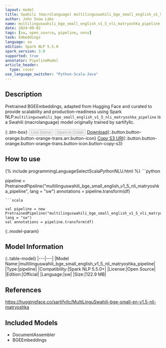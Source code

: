 ```yaml
---
layout: model
title: Swahili (macrolanguage) multilinguswahili_bge_small_english_v1_5_nli_matryoshka_pipeline pipeline BGEEmbeddings from sartifyllc
author: John Snow Labs
name: multilinguswahili_bge_small_english_v1_5_nli_matryoshka_pipeline
date: 2024-09-02
tags: [sw, open_source, pipeline, onnx]
task: Embeddings
language: sw
edition: Spark NLP 5.5.0
spark_version: 3.0
supported: true
annotator: PipelineModel
article_header:
  type: cover
use_language_switcher: "Python-Scala-Java"
---
```


## Description

Pretrained BGEEmbeddings, adapted from Hugging Face and curated to provide scalability and production-readiness using Spark NLP.`multilinguswahili_bge_small_english_v1_5_nli_matryoshka_pipeline` is a Swahili (macrolanguage) model originally trained by sartifyllc.

{:.btn-box}
<button class="button button-orange" disabled>Live Demo</button>
<button class="button button-orange" disabled>Open in Colab</button>
[Download](https://s3.amazonaws.com/auxdata.johnsnowlabs.com/public/models/multilinguswahili_bge_small_english_v1_5_nli_matryoshka_pipeline_sw_5.5.0_3.0_1725263638853.zip){:.button.button-orange.button-orange-trans.arr.button-icon}
[Copy S3 URI](s3://auxdata.johnsnowlabs.com/public/models/multilinguswahili_bge_small_english_v1_5_nli_matryoshka_pipeline_sw_5.5.0_3.0_1725263638853.zip){:.button.button-orange.button-orange-trans.button-icon.button-copy-s3}

## How to use



<div class="tabs-box" markdown="1">
{% include programmingLanguageSelectScalaPythonNLU.html %}
```python

pipeline = PretrainedPipeline("multilinguswahili_bge_small_english_v1_5_nli_matryoshka_pipeline", lang = "sw")
annotations =  pipeline.transform(df)   

```
```scala

val pipeline = new PretrainedPipeline("multilinguswahili_bge_small_english_v1_5_nli_matryoshka_pipeline", lang = "sw")
val annotations = pipeline.transform(df)

```
</div>

{:.model-param}
## Model Information

{:.table-model}
|---|---|
|Model Name:|multilinguswahili_bge_small_english_v1_5_nli_matryoshka_pipeline|
|Type:|pipeline|
|Compatibility:|Spark NLP 5.5.0+|
|License:|Open Source|
|Edition:|Official|
|Language:|sw|
|Size:|122.9 MB|

## References

https://huggingface.co/sartifyllc/MultiLinguSwahili-bge-small-en-v1.5-nli-matryoshka

## Included Models

- DocumentAssembler
- BGEEmbeddings